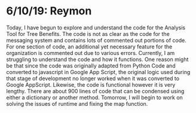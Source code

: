  6/10/19: Reymon
================

Today, I have begun to explore and understand the code for the Analysis Tool for Tree Benefits. The code is not as clear as the code for the messaging system and contains lots of commented out portions of code. For one section of code, an additional yet necessary feature for the organization is commented out due to various errors. Currently, I am struggling to understand the code and how it functions. One reason might be that since the code was originally adapted from Python Code and converted to javascript in Google App Script, the original logic used during that stage of development no longer worked when it was converted to Google AppScript. Likewise, the code is functional however it is very lengthy. There are about 900 lines of code that can be condensed using either a dictionary or another method. Tomorrow, I will begin to work on solving the issues of runtime and fixing the map function.
